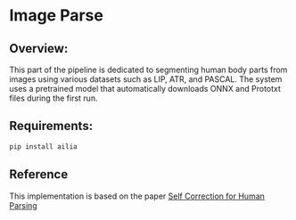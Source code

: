 # Image Parse
## Overview:
This part of the pipeline is dedicated to segmenting human body parts from images using various datasets such as LIP, ATR, and PASCAL. The system uses a pretrained model that automatically downloads ONNX and Prototxt files during the first run.
## Requirements:
```bash
pip install ailia
```

## Reference
This implementation is based on the paper <a href="https://github.com/GoGoDuck912/Self-Correction-Human-Parsing" target="_blank">Self Correction for Human Parsing</a>
